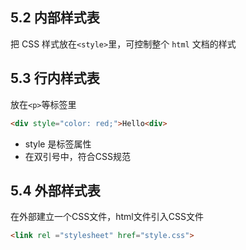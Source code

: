 ## 5.2 内部样式表
把 CSS 样式放在`<style>`里，可控制整个 `html` 文档的样式

## 5.3 行内样式表
放在`<p>`等标签里

```html
<div style="color: red;">Hello<div>
```

- style 是标签属性
- 在双引号中，符合CSS规范

## 5.4 外部样式表

在外部建立一个CSS文件，html文件引入CSS文件

```html
<link rel ="stylesheet" href="style.css">
```